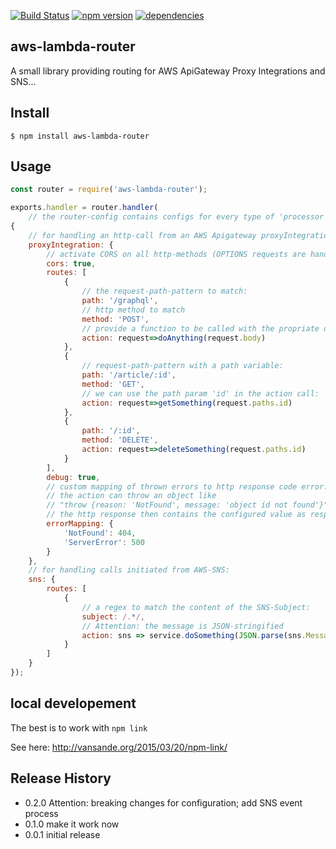 
[![Build Status](https://travis-ci.org/WeltN24/aws-lambda-router.svg?branch=master)](https://travis-ci.org/WeltN24/aws-lambda-router)
[![npm version](https://badge.fury.io/js/aws-lambda-router.svg)](https://badge.fury.io/js/aws-lambda-router)
[![dependencies](https://david-dm.org/WeltN24/aws-lambda-router.svg)](https://www.npmjs.com/package/aws-lambda-router)

## aws-lambda-router

A small library providing routing for AWS ApiGateway Proxy Integrations and SNS...

## Install

```
$ npm install aws-lambda-router
```

## Usage

```js
const router = require('aws-lambda-router');

exports.handler = router.handler(
    // the router-config contains configs for every type of 'processor'
{
    // for handling an http-call from an AWS Apigateway proxyIntegration we provide the following config:
    proxyIntegration: {
        // activate CORS on all http-methods (OPTIONS requests are handled automagically):
        cors: true,
        routes: [
            {
                // the request-path-pattern to match:
                path: '/graphql',
                // http method to match
                method: 'POST',
                // provide a function to be called with the propriate data
                action: request=>doAnything(request.body)
            },
            {
                // request-path-pattern with a path variable:
                path: '/article/:id',
                method: 'GET',
                // we can use the path param 'id' in the action call:
                action: request=>getSomething(request.paths.id)
            },
            {
                path: '/:id',
                method: 'DELETE',
                action: request=>deleteSomething(request.paths.id)
            }
        ],
        debug: true,
        // custom mapping of thrown errors to http response code error: 
        // the action can throw an object like
        // "throw {reason: 'NotFound', message: 'object id not found'}"
        // the http response then contains the configured value as response code and the message as the body
        errorMapping: {
            'NotFound': 404,
            'ServerError': 500
        }
    },
    // for handling calls initiated from AWS-SNS:
    sns: {
        routes: [
            {
                // a regex to match the content of the SNS-Subject:
                subject: /.*/,
                // Attention: the message is JSON-stringified 
                action: sns => service.doSomething(JSON.parse(sns.Message))
            }
        ]
    }
});
```

## local developement

The best is to work with ```npm link```

See here: http://vansande.org/2015/03/20/npm-link/


## Release History

* 0.2.0 Attention: breaking changes for configuration; add SNS event process
* 0.1.0 make it work now 
* 0.0.1 initial release
